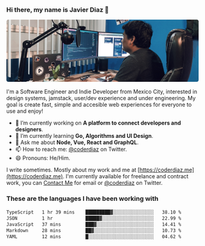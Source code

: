 ### Hi there, my name is Javier Diaz 👋
![My Setup](./cover.png)

I'm a Software Engineer and Indie Developer from Mexico City, interested in design systems, jamstack, user/dev experience and under engineering. My goal is create fast, simple and accesible web experiences for everyone to use and enjoy!

<!--
**coderdiaz/coderdiaz** is a ✨ _special_ ✨ repository because its `README.md` (this file) appears on your GitHub profile.

Here are some ideas to get you started:

- 🔭 I’m currently working on ...
- 🌱 I’m currently learning ...
- 👯 I’m looking to collaborate on ...
- 🤔 I’m looking for help with ...
- 💬 Ask me about ...
- 📫 How to reach me: ...
- 😄 Pronouns: ...
- ⚡ Fun fact: ...
-->

- 🔭 I’m currently working on **A platform to connect developers and designers**.
- 🌱 I’m currently learning **Go, Algorithms and UI Design**.
- 💬 Ask me about **Node, Vue, React and GraphQL**.
- 📫 How to reach me: [@coderdiaz](https://twitter.com/coderdiaz) on Twitter.
- 😄 Pronouns: He/Him.

I write sometimes. Mostly about my work and me at [https://coderdiaz.me](https://coderdiaz.me). I'm currently available for freelance and contract work, you can [Contact Me](mailto:hey@coderdiaz.me) for email or [@coderdiaz](https://twitter.com/coderdiaz) on Twitter.

### These are the languages I have been working with
<!--START_SECTION:waka-->
```text
TypeScript   1 hr 39 mins    █████████▓░░░░░░░░░░░░░░░   38.10 % 
JSON         1 hr            █████▓░░░░░░░░░░░░░░░░░░░   22.99 % 
JavaScript   37 mins         ███▓░░░░░░░░░░░░░░░░░░░░░   14.41 % 
Markdown     28 mins         ██▓░░░░░░░░░░░░░░░░░░░░░░   10.73 % 
YAML         12 mins         █░░░░░░░░░░░░░░░░░░░░░░░░   04.62 % 
```
<!--END_SECTION:waka-->